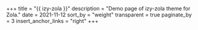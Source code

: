 +++
title = "{{ izy-zola }}"
description = "Demo page of izy-zola theme for Zola."
date = 2021-11-12
sort_by = "weight"
transparent = true
paginate_by = 3
insert_anchor_links = "right"
+++